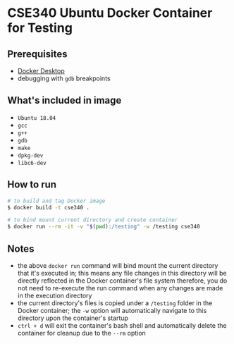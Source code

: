 # CSE340 Ubuntu Docker Container for Testing

## Prerequisites
- [Docker Desktop](https://docs.docker.com/get-docker/)
- debugging with `gdb` breakpoints

## What's included in image
- `Ubuntu 18.04`
- `gcc`
- `g++`
- `gdb`
- `make`
- `dpkg-dev`
- `libc6-dev`

## How to run
```bash
# to build and tag Docker image
$ docker build -t cse340 . 

# to bind mount current directory and create container
$ docker run --rm -it -v "$(pwd):/testing" -w /testing cse340
```

## Notes
- the above `docker run` command will bind mount the current directory that it's executed in; this means any file changes in this directory will be directly reflected in the Docker container's file system therefore, you do not need to re-execute the run command when any changes are made in the execution directory
- the current directory's files is copied under a `/testing` folder in the Docker container; the `-w` option will automatically navigate to this directory upon the container's startup
- `ctrl + d` will exit the container's bash shell and automatically delete the container for cleanup due to the `--rm` option

